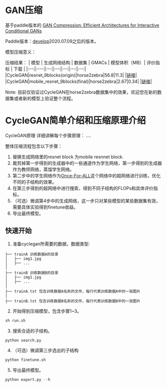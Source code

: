 # GAN压缩
基于paddle版本的 [GAN Compression: Efficient Architectures for Interactive Conditional GANs](https://arxiv.org/abs/2003.08936)

Paddle版本：[develop](https://www.paddlepaddle.org.cn/documentation/docs/zh/install/Tables.html#whl-release)2020.07.09之后的版本。

模型压缩意义：

压缩结果：
| 模型 | 生成网络结构 | 数据集 | GMACs | 模型体积（MB）| 评价指标 | 下载 |
|:--:|:---:|:--:|:--:|:--:|:--:|:--:|
|CycleGAN|resnet_9blocks(origin)|horse2zebra|56.8|11.3| |[链接]()|
|CycleGAN|mobile_resnet_9blocks(final)|horse2zebra|2.67|0.34| |[链接]()|

Note: 目前仅验证过CycleGAN在horse2zebra数据集中的效果，欢迎您在新的数据集或者新的模型上验证整个流程。

# CycleGAN简单介绍和压缩原理介绍
CycleGAN原理
详细讲解每个步骤原理：
....

整体压缩流程包含以下步骤：
1. 替换生成网络里的resnet block 为mobile resnnet block.
2. 裁剪掉第一步得到的生成器中的一些通道作为学生网络，第一步得到的生成器作为教师网络，蒸馏学生网络。
3. 第二步中的学生网络作为[Once-For-ALL](https://arxiv.org/abs/1908.09791)这个网络中的超网络进行训练，优化不同的子结构的效果。
4. 在第三步得到的超网络中进行搜索，得到不同子结构的FLOPs和具体评价指标。
5. （可选）微调第4步中的生成网络，这一步只对某些模型的某些数据集有效，需要具体实验得到finetune收益。
6. 导出最终模型。

## 快速开始

1. 准备cyclegan所需要的数据，数据类型:
```
├── trainA 训练数据A的目录
│   ├── img1.jpg
│   ├── ...
│  
├── trainB 训练数据B的目录
│   ├── img1.jpg
│   ├── ...
│  
├── trainA.txt 包含训练数据A名称的文件，每行代表训练数据A中的一张图片
│  
├── trainB.txt 包含训练数据B名称的文件，每行代表训练数据B中的一张图片
```

2. 开始得到压缩模型，包含步骤1~3。
```python
sh run.sh
```

3. 搜索合适的子结构。
```python
python search.py
```

4. （可选）微调第三步选出的子结构
```python
python finetune.sh
```

5. 导出最终模型。
```python
python export.py --h
```
